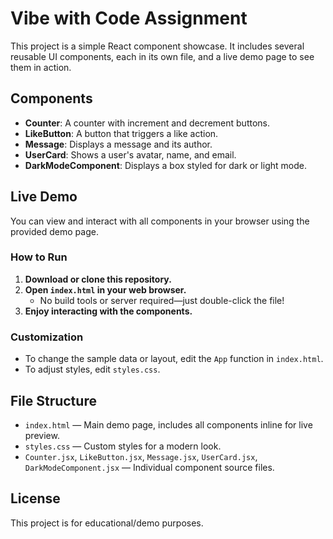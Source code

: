 # Vibe with Code Assignment

This project is a simple React component showcase. It includes several reusable UI components, each in its own file, and a live demo page to see them in action.

## Components

- **Counter**: A counter with increment and decrement buttons.
- **LikeButton**: A button that triggers a like action.
- **Message**: Displays a message and its author.
- **UserCard**: Shows a user's avatar, name, and email.
- **DarkModeComponent**: Displays a box styled for dark or light mode.

## Live Demo

You can view and interact with all components in your browser using the provided demo page.

### How to Run

1. **Download or clone this repository.**
2. **Open `index.html` in your web browser.**
   - No build tools or server required—just double-click the file!
3. **Enjoy interacting with the components.**

### Customization
- To change the sample data or layout, edit the `App` function in `index.html`.
- To adjust styles, edit `styles.css`.

## File Structure

- `index.html` — Main demo page, includes all components inline for live preview.
- `styles.css` — Custom styles for a modern look.
- `Counter.jsx`, `LikeButton.jsx`, `Message.jsx`, `UserCard.jsx`, `DarkModeComponent.jsx` — Individual component source files.

## License

This project is for educational/demo purposes. 